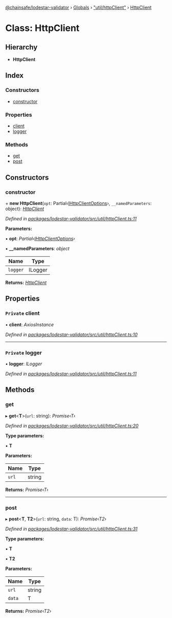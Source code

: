 [@chainsafe/lodestar-validator](../README.md) › [Globals](../globals.md) › ["util/httpClient"](../modules/_util_httpclient_.md) › [HttpClient](_util_httpclient_.httpclient.md)

# Class: HttpClient

## Hierarchy

* **HttpClient**

## Index

### Constructors

* [constructor](_util_httpclient_.httpclient.md#constructor)

### Properties

* [client](_util_httpclient_.httpclient.md#private-client)
* [logger](_util_httpclient_.httpclient.md#private-logger)

### Methods

* [get](_util_httpclient_.httpclient.md#get)
* [post](_util_httpclient_.httpclient.md#post)

## Constructors

###  constructor

\+ **new HttpClient**(`opt`: Partial‹[IHttpClientOptions](../interfaces/_util_httpclient_.ihttpclientoptions.md)›, `__namedParameters`: object): *[HttpClient](_util_httpclient_.httpclient.md)*

*Defined in [packages/lodestar-validator/src/util/httpClient.ts:11](https://github.com/ChainSafe/lodestar/blob/c806550/packages/lodestar-validator/src/util/httpClient.ts#L11)*

**Parameters:**

▪ **opt**: *Partial‹[IHttpClientOptions](../interfaces/_util_httpclient_.ihttpclientoptions.md)›*

▪ **__namedParameters**: *object*

Name | Type |
------ | ------ |
`logger` | ILogger |

**Returns:** *[HttpClient](_util_httpclient_.httpclient.md)*

## Properties

### `Private` client

• **client**: *AxiosInstance*

*Defined in [packages/lodestar-validator/src/util/httpClient.ts:10](https://github.com/ChainSafe/lodestar/blob/c806550/packages/lodestar-validator/src/util/httpClient.ts#L10)*

___

### `Private` logger

• **logger**: *ILogger*

*Defined in [packages/lodestar-validator/src/util/httpClient.ts:11](https://github.com/ChainSafe/lodestar/blob/c806550/packages/lodestar-validator/src/util/httpClient.ts#L11)*

## Methods

###  get

▸ **get**<**T**>(`url`: string): *Promise‹T›*

*Defined in [packages/lodestar-validator/src/util/httpClient.ts:20](https://github.com/ChainSafe/lodestar/blob/c806550/packages/lodestar-validator/src/util/httpClient.ts#L20)*

**Type parameters:**

▪ **T**

**Parameters:**

Name | Type |
------ | ------ |
`url` | string |

**Returns:** *Promise‹T›*

___

###  post

▸ **post**<**T**, **T2**>(`url`: string, `data`: T): *Promise‹T2›*

*Defined in [packages/lodestar-validator/src/util/httpClient.ts:31](https://github.com/ChainSafe/lodestar/blob/c806550/packages/lodestar-validator/src/util/httpClient.ts#L31)*

**Type parameters:**

▪ **T**

▪ **T2**

**Parameters:**

Name | Type |
------ | ------ |
`url` | string |
`data` | T |

**Returns:** *Promise‹T2›*
